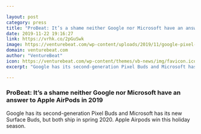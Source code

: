 ```yaml
---

layout: post
category: press
title: "ProBeat: It’s a shame neither Google nor Microsoft have an answer to Apple AirPods in 2019"
date: 2019-11-22 19:16:27
link: https://vrhk.co/2pGuSwk
image: https://venturebeat.com/wp-content/uploads/2019/11/google-pixel-buds-microsoft-surface-earbuds.png?w=1200&strip=all
domain: venturebeat.com
author: "VentureBeat"
icon: https://venturebeat.com/wp-content/themes/vb-news/img/favicon.ico
excerpt: "Google has its second-generation Pixel Buds and Microsoft has its new Surface Buds, but both ship in spring 2020. Apple Airpods win this holiday season."

---
```


### ProBeat: It’s a shame neither Google nor Microsoft have an answer to Apple AirPods in 2019

Google has its second-generation Pixel Buds and Microsoft has its new Surface Buds, but both ship in spring 2020. Apple Airpods win this holiday season.